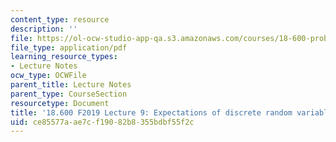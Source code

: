 ```yaml
---
content_type: resource
description: ''
file: https://ol-ocw-studio-app-qa.s3.amazonaws.com/courses/18-600-probability-and-random-variables-fall-2019/ce85577aae7cf19082b8355bdbf55f2c_MIT18_600F19_lec9.pdf
file_type: application/pdf
learning_resource_types:
- Lecture Notes
ocw_type: OCWFile
parent_title: Lecture Notes
parent_type: CourseSection
resourcetype: Document
title: '18.600 F2019 Lecture 9: Expectations of discrete random variables'
uid: ce85577a-ae7c-f190-82b8-355bdbf55f2c
---
```

